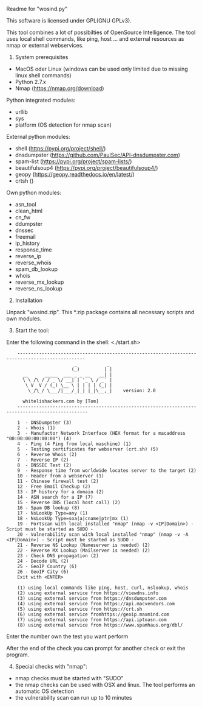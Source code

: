 Readme for "wosind.py"

This software is licensed under GPL(GNU GPLv3).

This tool combines a lot of possibilties of OpenSource Intelligence.
The tool uses local shell commands, like ping, host ... and external resources as nmap
or external webservices.


1. System prerequisites
 
 - MacOS oder Linux (windows can be used only limited due to missing linux shell commands)
 - Python 2.7.x
 - Nmap (https://nmap.org/download)
 
 Python integrated modules:
 
 - urllib
 - sys
 - platform (OS detection for nmap scan)

 External python modules:
 
 - shell (https://pypi.org/project/shell/)
 - dnsdumpster (https://github.com/PaulSec/API-dnsdumpster.com)
 - spam-list (https://pypi.org/project/spam-lists/)
 - beautifulsoup4 (https://pypi.org/project/beautifulsoup4/)
 - geopy (https://geopy.readthedocs.io/en/latest/)
 - crtsh ()
 
 Own python modules:
 
 - asn_tool
 - clean_html
 - cn_fw
 - ddumpster
 - dnssec
 - freemail
 - ip_history
 - response_time
 - reverse_ip
 - reverse_whois
 - spam_db_lookup
 - whois
 - reverse_mx_lookup
 - reverse_ns_lookup
 
2. Installation
 
 Unpack "wosind.zip". 
 This *.zip package contains all necessary scripts and own modules.
 
3. Start the tool:
 
 Enter the following command in the shell:
 	<./start.sh>
 	
 
        -----------------------------------------------------------------------------------------------
                             _           _
                            (_)         | |
          __      _____  ___ _ _ __   __| |
          \ \ /\ / / _ \/ __| | '_ \ / _` |
           \ V  V / (_) \__ \ | | | | (_| |
            \_/\_/ \___/|___/_|_| |_|\__,_|    version: 2.0

          whitelishackers.com by [Tom]
        ------------------------------------------------------------------------------------------------

        1  - DNSDumpster (3)
        2  - Whois (1)
        3  - Manufactor Network Interface (HEX format for a macaddress "00:00:00:00:00:00") (4)
        4  - Ping (4 Ping from local maschine) (1)
        5  - Testing certificates for webserver (crt.sh) (5)
        6  - Reverse Whois (2)
        7  - Reverse IP (2)
        8  - DNSSEC Test (2)
        9  - Response time from worldwide locates server to the target (2)
        10 - Header from a webserver (1)
        11 - Chinese firewall test (2)
        12 - Free Email Checkup (2)
        13 - IP history for a domain (2)
        14 - ASN search for a IP (7)
        15 - Reverse DNS (local host call) (2)
        16 - Spam DB lookup (8)
        17 - NsLookUp Type=any (1)
        18 - NsLookUp Type=soa|a|cname|ptr|mx (1)
        19 - Portscan with local installed "nmap" (nmap -v <IP|Domain>) - Script must be started as SUDO -
        20 - Vulnerability scan with local installed "nmap" (nmap -v -A <IP|Domain>) - Script must be started as SUDO -
        21 - Reverse NS Lookup (Nameserver is needed) (2)
        22 - Reverse MX Lookup (Mailserver is needed) (2)
        23 - Check DNS propagation (2)
        24 - Decode URL (2)
        25 - GeoIP Country (6)
        26 - GeoIP City (6)
        Exit with <ENTER>

        (1) using local commands like ping, host, curl, nslookup, whois
        (2) using external service from https://viewdns.info
        (3) using external service from https://dnsdumpster.com
        (4) using external service from https://api.macvendors.com
        (5) using external service from https://crt.sh
        (6) using external service fromhttps://geoip.maxmind.com
        (7) using external service from https://api.iptoasn.com
        (8) using external service from https://www.spamhaus.org/dbl/  
        
Enter the number own the test you want perform        
        
After the end of the check you can prompt for another check or exit the program.

4. Special checks with "nmap":

  - nmap checks must be started with "SUDO"
  - the nmap checks can be used with OSX and linux. The tool performs
    an automatic OS detection
  - the vulnerability scan can run up to 10 minutes
  
